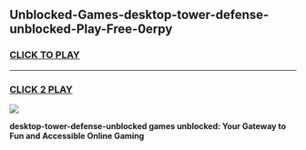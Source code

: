 
## Unblocked-Games-desktop-tower-defense-unblocked-Play-Free-0erpy
<h3>
<a href="https://premium76.site?title=desktop-tower-defense-unblocked&ref=18A1">CLICK TO PLAY</a></h3>
<hr>

<h3>
<a href="https://premium76.site?title=desktop-tower-defense-unblocked&ref=18A1">CLICK 2 PLAY</a>
  
</h3>

<a href="https://premium76.site?title=desktop-tower-defense-unblocked&ref=18A1"><img src="https://clearcache.store/games.png"></a>


**desktop-tower-defense-unblocked games unblocked: Your Gateway to Fun and Accessible Online Gaming**
